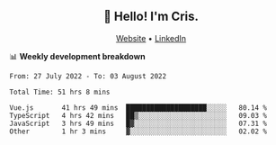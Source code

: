
<h2 align="center">👋 Hello! I'm Cris.</h2>
<p align="center">
  <a href="https://www.criscunas.dev">Website</a> •
  <a href="https://www.linkedin.com/in/cristophercunas/">LinkedIn</a>
</p>


📊 **Weekly development breakdown**
<!--START_SECTION:waka-->

```text
From: 27 July 2022 - To: 03 August 2022

Total Time: 51 hrs 8 mins

Vue.js       41 hrs 49 mins  ████████████████████░░░░░   80.14 %
TypeScript   4 hrs 42 mins   ██▒░░░░░░░░░░░░░░░░░░░░░░   09.03 %
JavaScript   3 hrs 49 mins   █▓░░░░░░░░░░░░░░░░░░░░░░░   07.31 %
Other        1 hr 3 mins     ▓░░░░░░░░░░░░░░░░░░░░░░░░   02.02 %
```

<!--END_SECTION:waka-->
